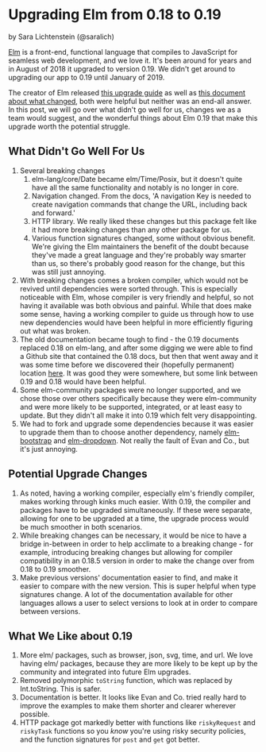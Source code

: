 # Upgrading Elm from 0.18 to 0.19

by Sara Lichtenstein (@saralich)

[Elm](https://elm-lang.org/) is a front-end, functional language that compiles to JavaScript for
seamless web development, and we love it. It's been around for years and in August of 2018 it
upgraded to version 0.19. We didn't get around to upgrading our app to 0.19 until January of 2019.

The creator of Elm released [this upgrade
guide](https://github.com/elm/compiler/blob/a968e817e65d30493c344ac96c9c904b19a7f038/upgrade-docs/0.19.md)
as well as [this document about what
changed](https://elm-lang.org/blog/small-assets-without-the-headache), both were helpful but neither
was an end-all answer. In this post, we will go over what didn't go well for us, changes we as a
team would suggest, and the wonderful things about Elm 0.19 that make this upgrade worth the
potential struggle.

## What Didn't Go Well For Us

1. Several breaking changes
   1. elm-lang/core/Date became elm/Time/Posix, but it doesn't quite have all the same functionality
      and notably is no longer in core.
   1. Navigation changed. From the docs, 'A navigation Key is needed to create navigation commands
      that change the URL, including back and forward.'
   1. HTTP library. We really liked these changes but this package felt like it had more breaking
      changes than any other package for us.
   1. Various function signatures changed, some without obvious benefit. We're giving the Elm
      maintainers the benefit of the doubt because they've made a great language and they're
      probably way smarter than us, so there's probably good reason for the change, but this was
      still just annoying.
1. With breaking changes comes a broken compiler, which would not be revived until dependencies were
   sorted through. This is especially noticeable with Elm, whose compiler is very friendly and
   helpful, so not having it available was both obvious and painful. While that does make some
   sense, having a working compiler to guide us through how to use new dependencies would have been
   helpful in more efficiently figuring out what was broken.
1. The old documentation became tough to find - the 0.19 documents replaced 0.18 on elm-lang, and
   after some digging we were able to find a Github site that contained the 0.18 docs, but then that
   went away and it was some time before we discovered their (hopefully permanent) location
   [here](https://dmy.github.io/elm-0.18-packages/). It was good they were somewhere, but some link
   between 0.19 and 0.18 would have been helpful.
1. Some elm-community packages were no longer supported, and we chose those over others specifically
   because they were elm-community and were more likely to be supported, integrated, or at least
   easy to update. But they didn't all make it into 0.19 which felt very disappointing.
1. We had to fork and upgrade some dependencies because it was easier to upgrade them than to choose
   another dependency, namely [elm-bootstrap](https://github.com/rundis/elm-bootstrap) and
   [elm-dropdown](https://github.com/sporto/elm-dropdown). Not really the fault of Evan and Co., but
   it's just annoying.

## Potential Upgrade Changes

1. As noted, having a working compiler, especially elm's friendly compiler, makes working through
   kinks much easier. With 0.19, the compiler and packages have to be upgraded simultaneously. If
   these were separate, allowing for one to be upgraded at a time, the upgrade process would be much
   smoother in both scenarios.
1. While breaking changes can be necessary, it would be nice to have a bridge in-between in order to
   help acclimate to a breaking change - for example, introducing breaking changes but allowing for
   compiler compatibility in an 0.18.5 version in order to make the change over from 0.18 to 0.19
   smoother.
1. Make previous versions' documentation easier to find, and make it easier to compare with the new
   version. This is super helpful when type signatures change. A lot of the documentation available
   for other languages allows a user to select versions to look at in order to compare between
   versions.

## What We Like about 0.19

1. More elm/ packages, such as browser, json, svg, time, and url. We love having elm/ packages,
   because they are more likely to be kept up by the community and integrated into future Elm
   upgrades.
1. Removed polymorphic `toString` function, which was replaced by Int.toString. This is safer.
1. Documentation is better. It looks like Evan and Co. tried really hard to improve the examples to
   make them shorter and clearer wherever possible.
1. HTTP package got markedly better with functions  like `riskyRequest` and `riskyTask` functions so
   you _know_ you're using risky security policies, and the function signatures for `post` and `get`
   got better.
